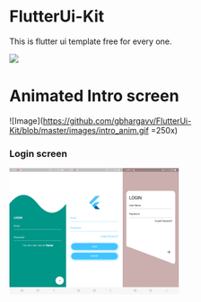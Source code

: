 # FlutterUi-Kit

This is flutter ui template free for every one.

<a href="https://www.buymeacoffee.com/gbhargavv"><img src="https://cdn.buymeacoffee.com/buttons/v2/default-yellow.png" height="60"></a>

# Animated Intro screen
![Image](https://github.com/gbhargavv/FlutterUi-Kit/blob/master/images/intro_anim.gif =250x)

### Login screen

<img src="https://github.com/gbhargavv/FlutterUi-Kit/blob/master/images/login1.png" align="left" width="20%"><img src="https://github.com/gbhargavv/FlutterUi-Kit/blob/master/images/login2.png" align="left" width="20%"><img src="https://github.com/gbhargavv/FlutterUi-Kit/blob/master/images/login3.png" align="left" width="20%">
